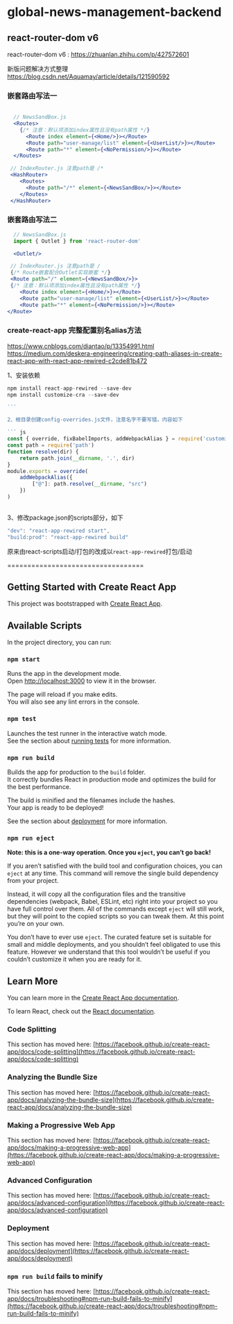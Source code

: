 # global-news-management-backend

## react-router-dom v6

react-router-dom v6 : https://zhuanlan.zhihu.com/p/427572601

新版问题解决方式整理 https://blog.csdn.net/Aquamay/article/details/121590592

### 嵌套路由写法一
```jsx
  
  // NewsSandBox.js
  <Routes>
    {/* 注意：默认项添加index属性且没有path属性 */}
      <Route index element={<Home/>}></Route>
      <Route path="user-manage/list" element={<UserList/>}></Route>
      <Route path="*" element={<NoPermission/>}></Route>
  </Routes>

```

```jsx
 // IndexRouter.js 注意path是 /*
 <HashRouter>
    <Routes>
      <Route path="/*" element={<NewsSandBox/>}></Route>
    </Routes>
 </HashRouter>

```

### 嵌套路由写法二

```jsx
  // NewsSandBox.js
  import { Outlet } from 'react-router-dom'

  <Outlet/>

```

```jsx
 // IndexRouter.js 注意path是 /
 {/* Route嵌套配合Outlet实现嵌套 */}
 <Route path="/" element={<NewsSandBox/>}>
 {/* 注意：默认项添加index属性且没有path属性 */}
    <Route index element={<Home/>}></Route>
    <Route path="user-manage/list" element={<UserList/>}></Route>
    <Route path="*" element={<NoPermission/>}></Route>
</Route>

```

### create-react-app 完整配置别名alias方法
<https://www.cnblogs.com/diantao/p/13354991.html>
<https://medium.com/deskera-engineering/creating-path-aliases-in-create-react-app-with-react-app-rewired-c2cde81b472>

1、安装依赖

```js
npm install react-app-rewired --save-dev
npm install customize-cra --save-dev

```　　

2、根目录创建config-overrides.js文件，注意名字不要写错，内容如下

``` js
const { override, fixBabelImports, addWebpackAlias } = require('customize-cra')
const path = require('path')
function resolve(dir) {
    return path.join(__dirname, '.', dir)
}
module.exports = override(
    addWebpackAlias({
        ["@"]: path.resolve(__dirname, "src")
    })
)
　　
```

3、修改package.json的scripts部分，如下

```js
"dev": "react-app-rewired start",
"build:prod": "react-app-rewired build"
```

原来由react-scripts启动/打包的改成以`react-app-rewired`打包/启动



==================================

## Getting Started with Create React App

This project was bootstrapped with [Create React App](https://github.com/facebook/create-react-app).

## Available Scripts

In the project directory, you can run:

### `npm start`

Runs the app in the development mode.\
Open [http://localhost:3000](http://localhost:3000) to view it in the browser.

The page will reload if you make edits.\
You will also see any lint errors in the console.

### `npm test`

Launches the test runner in the interactive watch mode.\
See the section about [running tests](https://facebook.github.io/create-react-app/docs/running-tests) for more information.

### `npm run build`

Builds the app for production to the `build` folder.\
It correctly bundles React in production mode and optimizes the build for the best performance.

The build is minified and the filenames include the hashes.\
Your app is ready to be deployed!

See the section about [deployment](https://facebook.github.io/create-react-app/docs/deployment) for more information.

### `npm run eject`

**Note: this is a one-way operation. Once you `eject`, you can’t go back!**

If you aren’t satisfied with the build tool and configuration choices, you can `eject` at any time. This command will remove the single build dependency from your project.

Instead, it will copy all the configuration files and the transitive dependencies (webpack, Babel, ESLint, etc) right into your project so you have full control over them. All of the commands except `eject` will still work, but they will point to the copied scripts so you can tweak them. At this point you’re on your own.

You don’t have to ever use `eject`. The curated feature set is suitable for small and middle deployments, and you shouldn’t feel obligated to use this feature. However we understand that this tool wouldn’t be useful if you couldn’t customize it when you are ready for it.

## Learn More

You can learn more in the [Create React App documentation](https://facebook.github.io/create-react-app/docs/getting-started).

To learn React, check out the [React documentation](https://reactjs.org/).

### Code Splitting

This section has moved here: [https://facebook.github.io/create-react-app/docs/code-splitting](https://facebook.github.io/create-react-app/docs/code-splitting)

### Analyzing the Bundle Size

This section has moved here: [https://facebook.github.io/create-react-app/docs/analyzing-the-bundle-size](https://facebook.github.io/create-react-app/docs/analyzing-the-bundle-size)

### Making a Progressive Web App

This section has moved here: [https://facebook.github.io/create-react-app/docs/making-a-progressive-web-app](https://facebook.github.io/create-react-app/docs/making-a-progressive-web-app)

### Advanced Configuration

This section has moved here: [https://facebook.github.io/create-react-app/docs/advanced-configuration](https://facebook.github.io/create-react-app/docs/advanced-configuration)

### Deployment

This section has moved here: [https://facebook.github.io/create-react-app/docs/deployment](https://facebook.github.io/create-react-app/docs/deployment)

### `npm run build` fails to minify

This section has moved here: [https://facebook.github.io/create-react-app/docs/troubleshooting#npm-run-build-fails-to-minify](https://facebook.github.io/create-react-app/docs/troubleshooting#npm-run-build-fails-to-minify)
